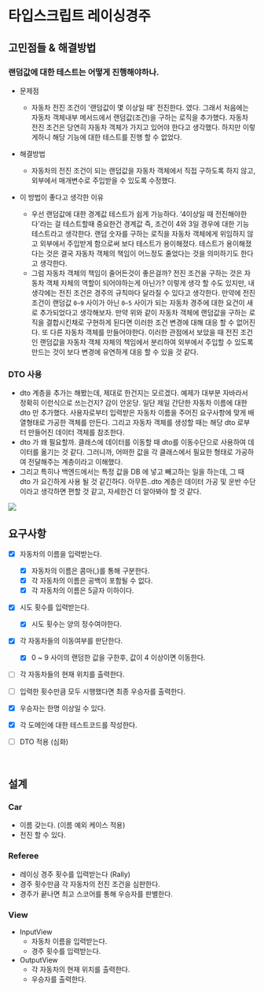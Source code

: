 # 타입스크립트 레이싱경주

## 고민점들 & 해결방법

### 랜덤값에 대한 테스트는 어떻게 진행해야하나.

- 문제점

  - 자동차 전진 조건이 '랜덤값이 몇 이상일 때' 전진한다. 였다. 그래서 처음에는 자동차 객체내부 메서드에서 랜덤값(조건)을 구하는 로직을 추가했다. 자동차 전진 조건은 당연히 자동차 객체가 가지고 있어야 한다고 생각했다. 하지만 이렇게하니 해당 기능에 대한 테스트를 진행 할 수 없었다.

- 해결방법

  - 자동차의 전진 조건이 되는 랜덥값을 자동차 객체에서 직접 구하도록 하지 않고, 외부에서 매개변수로 주입받을 수 있도록 수정했다.

- 이 방법이 좋다고 생각한 이유
  - 우선 랜덤값에 대한 경계값 테스트가 쉽게 가능하다. '4이상일 때 전진해야한다'라는 걸 테스트할때 중요한건 경계값 즉, 조건이 4와 3일 경우에 대한 기능 테스트라고 생각한다. 랜덤 숫자를 구하는 로직을 자동차 객체에게 위임하지 않고 외부에서 주입받게 함으로써 보다 테스트가 용이해졌다. 테스트가 용이해졌다는 것은 결국 자동차 객체의 책임이 어느정도 줄었다는 것을 의미하기도 한다고 생각한다.
  - 그럼 자동차 객체의 책임이 줄어든것이 좋은걸까? 전진 조건을 구하는 것은 자동차 객체 자체의 역할이 되어야하는게 아닌가? 이렇게 생각 할 수도 있지만, 내 생각에는 전진 조건은 경주의 규칙마다 달라질 수 있다고 생각한다. 만약에 전진 조건이 랜덤값 `0~9` 사이가 아닌 `0~5` 사이가 되는 자동차 경주에 대한 요건이 새로 추가되었다고 생각해보자. 만약 위와 같이 자동차 객체에 랜덤값을 구하는 로직을 결합시킨채로 구현하게 된다면 이러한 조건 변경에 대해 대응 할 수 없어진다. 또 다른 자동차 객체를 만들어야한다. 이러한 관점에서 보았을 때 전진 조건인 랜덤값을 자동차 객체 자체의 책임에서 분리하여 외부에서 주입할 수 있도록 만드는 것이 보다 변경에 유연하게 대응 할 수 있을 것 같다.

### DTO 사용

- dto 계층을 추가는 해봤는데, 제대로 한건지는 모르겠다. 예제가 대부분 자바라서 정확히 이런식으로 쓰는건지? 감이 안온당. 일단 제일 간단한 자동차 이름에 대한 dto 만 추가했다. 사용자로부터 입력받은 자동차 이름을 주어진 요구사항에 맞게 배열형태로 가공한 객체를 만든다. 그리고 자동차 객체를 생성할 때는 해당 dto 로부터 만들어진 데이터 객체를 참조한다.
- dto 가 왜 필요할까. 클래스에 데이터를 이동할 때 dto를 이동수단으로 사용하여 데이터를 옮기는 것 같다. 그러니까, 어떠한 값을 각 클래스에서 필요한 형태로 가공하여 전달해주는 계층이라고 이해했다.
- 그리고 특히나 백엔드에서는 특정 값을 DB 에 넣고 빼고하는 일을 하는데, 그 때 dto 가 요긴하게 사용 될 것 같긴하다. 아무튼..dto 계층은 데이터 가공 및 운반 수단이라고 생각하면 편할 것 같고, 자세한건 더 알아봐야 할 것 같다.

![](https://velog.velcdn.com/images/witwint/post/bb43a481-6abc-4be7-af25-8619781cf283/image.PNG)

## 요구사항

- [x] 자동차의 이름을 입력받는다.
  - [x] 자동차의 이름은 콤마(,)를 통해 구분한다.
  - [x] 각 자동차의 이름은 공백이 포함될 수 없다.
  - [x] 각 자동차의 이름은 5글자 이하이다.
- [x] 시도 횟수를 입력받는다.
  - [x] 시도 횟수는 양의 정수여야한다.
- [x] 각 자동차들의 이동여부를 판단한다.
  - [x] 0 ~ 9 사이의 랜덤한 값을 구한후, 값이 4 이상이면 이동한다.
- [ ] 각 자동차들의 현재 위치를 출력한다.
- [ ] 입력한 횟수만큼 모두 시행했다면 최종 우승자를 출력한다.
- [x] 우승자는 한명 이상일 수 있다.

- [x] 각 도메인에 대한 테스트코드를 작성한다.
- [ ] DTO 적용 (심화)

<br/>

## 설계

### Car

- 이름 갖는다. (이름 예외 케이스 적용)
- 전진 할 수 있다.

### Referee

- 레이싱 경주 횟수를 입력받는다 (Rally)
- 경주 횟수만큼 각 자동차의 전진 조건을 심판한다.
- 경주가 끝나면 최고 스코어를 통해 우승자를 판별한다.

### View

- InputView
  - 자동차 이름을 입력받는다.
  - 경주 횟수를 입력받는다.
- OutputView
  - 각 자동차의 현재 위치를 출력한다.
  - 우승자를 출력한다.
